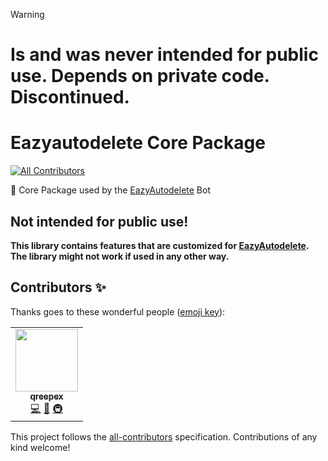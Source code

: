 > [!WARNING]  
> # Is and was never intended for public use. Depends on private code. Discontinued.

# Eazyautodelete Core Package
<!-- ALL-CONTRIBUTORS-BADGE:START - Do not remove or modify this section -->
[![All Contributors](https://img.shields.io/badge/all_contributors-1-orange.svg?style=flat-square)](#contributors-)
<!-- ALL-CONTRIBUTORS-BADGE:END -->
🧰 Core Package used by the [EazyAutodelete](https://eazyautodelete.xyz/?utm_source=github&utm_medium=core) Bot

## Not intended for public use!
**This library contains features that are customized for [EazyAutodelete](https://eazyautodelete.xyz/?utm_source=github&utm_medium=core).**
**The library might not work if used in any other way.**

## Contributors ✨

Thanks goes to these wonderful people ([emoji key](https://allcontributors.org/docs/en/emoji-key)):

<!-- ALL-CONTRIBUTORS-LIST:START - Do not remove or modify this section -->
<!-- prettier-ignore-start -->
<!-- markdownlint-disable -->
<table>
  <tr>
    <td align="center"><a href="https://qreepex.xyz"><img src="https://avatars.githubusercontent.com/u/65496825?v=4?s=100" width="100px;" alt=""/><br /><sub><b>qreepex</b></sub></a><br /><a href="https://github.com/EazyAutodelete/eazyautodelete-core/commits?author=qreepex" title="Code">💻</a> <a href="#data-qreepex" title="Data">🔣</a> <a href="#infra-qreepex" title="Infrastructure (Hosting, Build-Tools, etc)">🚇</a></td>
  </tr>
</table>

<!-- markdownlint-restore -->
<!-- prettier-ignore-end -->

<!-- ALL-CONTRIBUTORS-LIST:END -->

This project follows the [all-contributors](https://github.com/all-contributors/all-contributors) specification. Contributions of any kind welcome!
